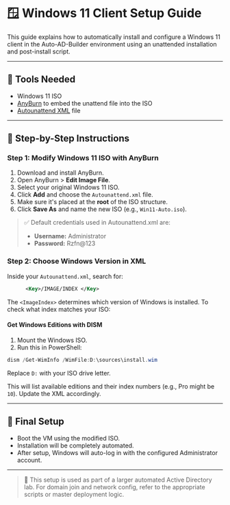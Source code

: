 # 🪟 Windows 11 Client Setup Guide

This guide explains how to automatically install and configure a Windows 11 client in the Auto-AD-Builder environment using an unattended installation and post-install script.

---

## 🔧 Tools Needed

* Windows 11 ISO 
* [AnyBurn](https://www.anyburn.com/) to embed the unattend file into the ISO
* [Autounattend XML](https://github.com/Rzfn2/Auto-AD-Builder/blob/main/Windows%2011/autounattend.xml) file 

---

## 📝 Step-by-Step Instructions

### Step 1: Modify Windows 11 ISO with AnyBurn

1. Download and install AnyBurn.
2. Open AnyBurn > **Edit Image File**.
3. Select your original Windows 11 ISO.
4. Click **Add** and choose the `Autounattend.xml` file.
5. Make sure it's placed at the **root** of the ISO structure.
6. Click **Save As** and name the new ISO (e.g., `Win11-Auto.iso`).

> ✅ Default credentials used in Autounattend.xml are:
>
> * **Username:** Administrator
> * **Password:** Rzfn@123

### Step 2: Choose Windows Version in XML

Inside your `Autounattend.xml`, search for:

```xml
      <Key>/IMAGE/INDEX </Key>
```

The `<ImageIndex>` determines which version of Windows is installed. To check what index matches your ISO:

#### Get Windows Editions with DISM

1. Mount the Windows ISO.
2. Run this in PowerShell:

```powershell
dism /Get-WimInfo /WimFile:D:\sources\install.wim
```

Replace `D:` with your ISO drive letter.

This will list available editions and their index numbers (e.g., Pro might be `10`).
Update the XML accordingly.

---

## 🚀 Final Setup

* Boot the VM using the modified ISO.
* Installation will be completely automated.
* After setup, Windows will auto-log in with the configured Administrator account.

---

> 🧠 This setup is used as part of a larger automated Active Directory lab. For domain join and network config, refer to the appropriate scripts or master deployment logic.
